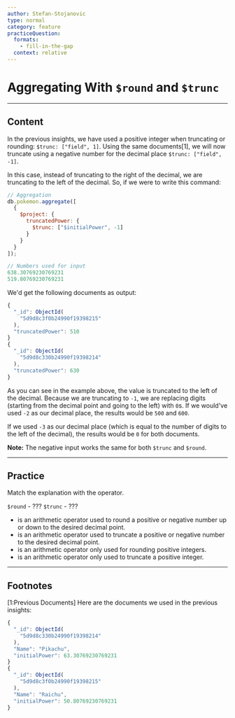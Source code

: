 ```yaml
---
author: Stefan-Stojanovic
type: normal
category: feature
practiceQuestion:
  formats:
    - fill-in-the-gap
  context: relative
---
```


# Aggregating With `$round` and `$trunc`


---

## Content

In the previous insights, we have used a positive integer when truncating or rounding: `$trunc: ["field", 1]`. Using the same documents[1], we will now truncate using a negative number for the decimal place `$trunc: ["field", -1]`. 

In this case, instead of truncating to the right of the decimal, we are truncating to the left of the decimal. So, if we were to write this command:

```javascript
// Aggregation
db.pokemon.aggregate([
  {
    $project: {
      truncatedPower: {
        $trunc: ["$initialPower", -1]
      }
    }
  }
]);

// Numbers used for input
638.30769230769231 
519.80769230769231 
```

We'd get the following documents as output:

```js
{   
  "_id": ObjectId(
    "5d9d8c3f0b24990f19398215"
  ),
  "truncatedPower": 510
}
{  
  "_id": ObjectId(
    "5d9d8c330b24990f19398214"
  ), 
  "truncatedPower": 630
}
```

As you can see in the example above, the value is truncated to the left of the decimal. Because we are truncating to `-1`, we are replacing digits (starting from the decimal point and going to the left) with `0`s. If we would've used `-2` as our decimal place, the results would be `500` and `600`.

If we used `-3` as our decimal place (which is equal to the number of digits to the left of the decimal), the results would be `0` for both documents.

**Note:** The negative input works the same for both `$trunc` and `$round`.


---

## Practice

Match the explanation with the operator.

`$round` - ???
`$trunc` - ???

- is an arithmetic operator used to round a positive or negative number up or down to the desired decimal point.
- is an arithmetic operator used to truncate a positive or negative number to the desired decimal point.
- is an arithmetic operator only used for rounding positive integers. 
- is an arithmetic operator only used to truncate a positive integer.


---

## Footnotes

[1:Previous Documents]
Here are the documents we used in the previous insights:

```javascript
{ 
  "_id": ObjectId(
    "5d9d8c330b24990f19398214"
  ),
  "Name": "Pikachu", 
  "initialPower": 63.30769230769231 
}
{ 
  "_id": ObjectId(
    "5d9d8c3f0b24990f19398215"
  ),
  "Name": "Raichu", 
  "initialPower": 50.80769230769231 
}
```
